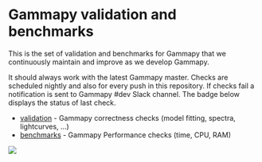 # Gammapy validation and benchmarks

This is the set of validation and benchmarks for Gammapy that we
continuously maintain and improve as we develop Gammapy.

It should always work with the latest Gammapy master. Checks are scheduled nightly and also 
for every push in this repository. If checks fail a notification is sent to Gammapy #dev Slack 
channel. The badge below displays the status of last check.


- [validation](validation) - Gammapy correctness checks (model fitting, spectra, lightcurves, ...)
- [benchmarks](benchmarks) - Gammapy Performance checks (time, CPU, RAM)

![](https://github.com/gammapy/gammapy-benchmarks/workflows/checks/badge.svg)
